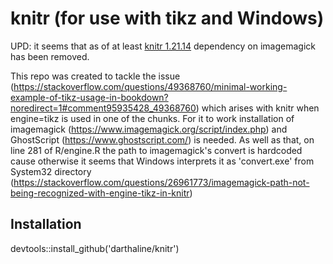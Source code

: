 # knitr (for use with tikz and Windows)

UPD: it seems that as of at least [knitr 1.21.14](https://github.com/yihui/knitr/commit/5f5e2e643fcdda45f67ea785d0d9ff40c3568ee1) dependency on imagemagick has been removed.

This repo was created to tackle the issue (https://stackoverflow.com/questions/49368760/minimal-working-example-of-tikz-usage-in-bookdown?noredirect=1#comment95935428_49368760) which arises with knitr when
engine=tikz is used in one of the chunks. For it to work installation of
imagemagick (https://www.imagemagick.org/script/index.php) and GhostScript
(https://www.ghostscript.com/) is needed. As well as that, on line 281 of
R/engine.R the path to imagemagick's convert is hardcoded cause otherwise
it seems that Windows interprets it as 'convert.exe' from System32 directory (https://stackoverflow.com/questions/26961773/imagemagick-path-not-being-recognized-with-engine-tikz-in-knitr)

## Installation

devtools::install_github('darthaline/knitr')

